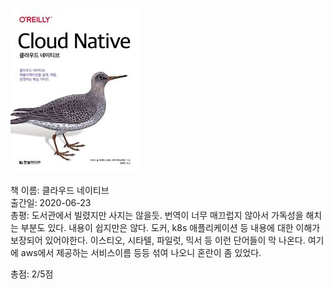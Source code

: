 ![](./표지.jpg)

책 이름: 클라우드 네이티브  
출간일: 2020-06-23  
총평: 도서관에서 빌렸지만 사지는 않을듯. 번역이 너무 매끄럽지 않아서 가독성을 해치는 부분도 있다. 내용이 쉽지만은 않다. 도커, k8s 애플리케이션 등 내용에 대한 이해가 보장되어 있어야한다. 이스티오, 시타텔, 파일럿, 믹서 등 이런 단어들이 막 나온다. 여기에 aws에서 제공하는 서비스이름 등등 섞여 나오니 혼란이 좀 있었다.


총점: 2/5점






